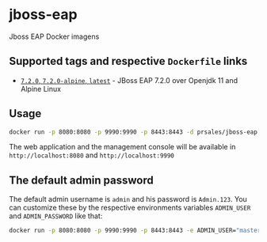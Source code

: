 # jboss-eap

Jboss EAP Docker imagens

## Supported tags and respective `Dockerfile` links

* [`7.2.0`, `7.2.0-alpine`, `latest`](https://github.com/paulosales/docker-jboss/blob/master/Dockerfile) - JBoss EAP 7.2.0 over Openjdk 11 and Alpine Linux

## Usage

```bash
docker run -p 8080:8080 -p 9990:9990 -p 8443:8443 -d prsales/jboss-eap:7.2-alpine
```

The web application and the management console will be available in `http://localhost:8080` and `http://localhost:9990`

## The default admin password

The default admin username is `admin` and his password is `Admin.123`. You can customize these by the respective environments variables `ADMIN_USER` and `ADMIN_PASSWORD` like that:

```bash
docker run -p 8080:8080 -p 9990:9990 -p 8443:8443 -e ADMIN_USER="master" -e ADMIN_PASSWORD="passwd" -d prsales/jboss-eap:7.2-alpine
```
